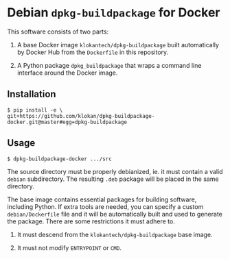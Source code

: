 # Debian `dpkg-buildpackage` for Docker

This software consists of two parts:

1. A base Docker image `klokantech/dpkg-buildpackage` built
   automatically by Docker Hub from the `Dockerfile` in this
   repository.

2. A Python package `dpkg_buildpackage` that wraps a command
   line interface around the Docker image.


## Installation

```shell
$ pip install -e \
git+https://github.com/klokan/dpkg-buildpackage-docker.git@master#egg=dpkg-buildpackage
```


## Usage

```shell
$ dpkg-buildpackage-docker .../src
```

The source directory must be properly debianized, ie. it must
contain a valid `debian` subdirectory. The resulting `.deb`
package will be placed in the same directory.

The base image contains essential packages for building software,
including Python. If extra tools are needed, you can specify
a custom `debian/Dockerfile` file and it will be automatically
built and used to generate the package. There are some restrictions
it must adhere to.

1. It must descend from the `klokantech/dpkg-buildpackage` base image.

2. It must not modify `ENTRYPOINT` or `CMD`.